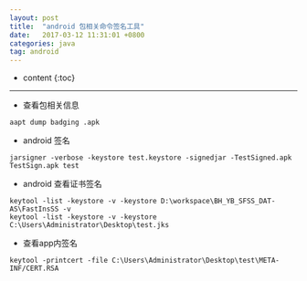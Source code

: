 ```yaml
---
layout: post
title:  "android 包相关命令签名工具"
date:   2017-03-12 11:31:01 +0800
categories: java
tag: android
---
```


* content
{:toc}


---

- 查看包相关信息

```
aapt dump badging .apk
```
- android 签名

```
jarsigner -verbose -keystore test.keystore -signedjar -TestSigned.apk TestSign.apk test
```

- android 查看证书签名
```
keytool -list -keystore -v -keystore D:\workspace\BH_YB_SFSS_DAT-AS\FastInsSS -v
keytool -list -keystore -v -keystore C:\Users\Administrator\Desktop\test.jks
```
- 查看app内签名
```
keytool -printcert -file C:\Users\Administrator\Desktop\test\META-INF/CERT.RSA
```